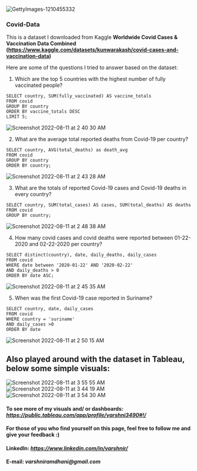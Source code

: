![GettyImages-1210455332](https://user-images.githubusercontent.com/109621999/184076374-8a61675b-969b-4ce7-8578-f41123e87bfc.jpeg)


### Covid-Data

This is a dataset I downloaded from Kaggle **Worldwide Covid Cases & Vaccination Data Combined (https://www.kaggle.com/datasets/kunwarakash/covid-cases-and-vaccination-data)**

Here are some of the questions I tried to answer based on the dataset:
1. Which are the top 5 countries with the highest number of fully vaccinated people?
``` 
SELECT country, SUM(fully_vaccinated) AS vaccine_totals
FROM covid
GROUP BY country
ORDER BY vaccine_totals DESC
LIMIT 5;
```
![Screenshot 2022-08-11 at 2 40 30 AM](https://user-images.githubusercontent.com/109621999/184077689-e6e797b6-05e9-4a6f-ba49-4e5669fac98e.png)


2. What are the average total reported deaths from Covid-19 per country?
```
SELECT country, AVG(total_deaths) as death_avg
FROM covid
GROUP BY country
ORDER BY country;
```
![Screenshot 2022-08-11 at 2 43 28 AM](https://user-images.githubusercontent.com/109621999/184078005-463a627f-4250-4c52-8b75-a4debfb560b1.png)

3. What are the totals of reported Covid-19 cases and Covid-19 deaths in every country?
```
SELECT country, SUM(total_cases) AS cases, SUM(total_deaths) AS deaths
FROM covid
GROUP BY country;
```
![Screenshot 2022-08-11 at 2 48 38 AM](https://user-images.githubusercontent.com/109621999/184078697-55d52713-ff0a-4c2c-9ad1-500a768cca42.png)

4. How many covid cases and covid deaths were reported between 01-22-2020 and 02-22-2020 per country?

```
SELECT distinct(country), date, daily_deaths, daily_cases
FROM covid
WHERE date between '2020-01-22' AND '2020-02-22'
AND daily_deaths > 0
ORDER BY date ASC;
```
![Screenshot 2022-08-11 at 2 45 35 AM](https://user-images.githubusercontent.com/109621999/184078286-3e46923b-43c5-4539-bacc-84cb5246a19c.png)

5. When was the first Covid-19 case reported in Suriname?   
```
SELECT country, date, daily_cases
FROM covid
WHERE country = 'suriname'
AND daily_cases >0 
ORDER BY date
```
![Screenshot 2022-08-11 at 2 50 15 AM](https://user-images.githubusercontent.com/109621999/184078887-7fedff31-62c7-46fb-9ad5-3afc576ba3d9.png)

## Also played around with the dataset in **Tableau**, below some simple visuals:
![Screenshot 2022-08-11 at 3 55 55 AM](https://user-images.githubusercontent.com/109621999/184088969-0e080b12-8c19-4fcb-8f1c-64e4d522c94a.png)
![Screenshot 2022-08-11 at 3 44 19 AM](https://user-images.githubusercontent.com/109621999/184087056-6cc5db75-0469-4fbf-9a67-854bda06ba42.png)
![Screenshot 2022-08-11 at 3 54 30 AM](https://user-images.githubusercontent.com/109621999/184088715-603b028c-f256-4bb7-8780-ad9dc6b17b8f.png)


#### To see more of my visuals and/ or dashboards: _https://public.tableau.com/app/profile/varshni3490#!/_

#### For those of you who find yourself on this page, feel free to follow me and give your feedback :)

#### LinkedIn: _https://www.linkedin.com/in/varshnir/_

#### E-mail: _varshniramdhani@gmail.com_

